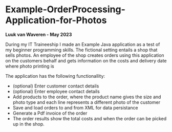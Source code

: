 # Example-OrderProcessing-Application-for-Photos
 
**Luuk van Waveren - May 2023**

During my IT Traineeship I made an Example Java application as a test of my beginner programming skills. The fictional setting entails a shop that sells photos.
An employee of the shop creates orders using this application on the customers behalf and gets information on the costs and delivery date where photo printing is 

The application has the following functionallity:
- (optional) Enter customer contact details
- (optional) Enter employee contact details
- Add products to the order, where the product name gives the size and photo type and each line represents a different photo of the customer
- Save and load orders to and from XML for data persistance
- Generate a Pdf invoice of the order
- The order results show the total costs and when the order can be picked up in the shop.